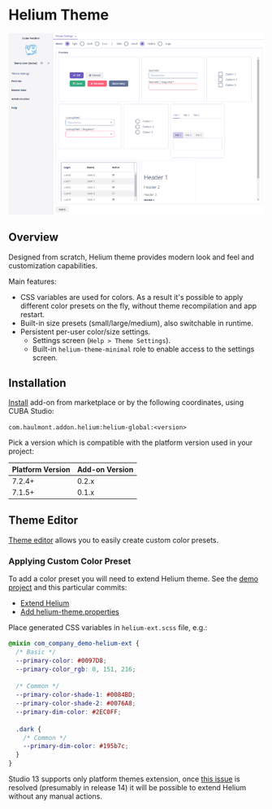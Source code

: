 # Helium Theme

![teaser](img/teaser.png)

## Overview

Designed from scratch, Helium theme provides modern look and feel and customization capabilities.

Main features:

* CSS variables are used for colors. As a result it's possible to apply different color presets on the fly, 
without theme recompilation and app restart.
* Built-in size presets (small/large/medium), also switchable in runtime.
* Persistent per-user color/size settings.
  * Settings screen (`Help > Theme Settings`).
  * Built-in `helium-theme-minimal` role to enable access to the settings screen.

## Installation

[Install](https://doc.cuba-platform.com/studio/) add-on from marketplace or by the following coordinates, using CUBA Studio:

`com.haulmont.addon.helium:helium-global:<version>`

Pick a version which is compatible with the platform version used in your project:

| Platform Version | Add-on Version |
| ---------------- | -------------- |
| 7.2.4+           | 0.2.x          |
| 7.1.5+           | 0.1.x          |

## Theme Editor

[Theme editor](https://demo10.cuba-platform.com/helium-editor/) allows you to easily create custom color presets.

### Applying Custom Color Preset

To add a color preset you will need to extend Helium theme. See the [demo project](https://github.com/cuba-labs/helium-extension-demo)
and this particular commits:
 * [Extend Helium](https://github.com/cuba-labs/helium-extension-demo/commit/85ae53f7d07acaa31d1c737803ae2779b54f6ed7)
 * [Add helium-theme.properties](https://github.com/cuba-labs/helium-extension-demo/commit/2b7f72ebb0c6a25bee790e421302a31cca602347)

Place generated CSS variables in `helium-ext.scss` file, e.g.:

```scss
@mixin com_company_demo-helium-ext {
  /* Basic */
  --primary-color: #0097D8;
  --primary-color_rgb: 0, 151, 216;

  /* Common */
  --primary-color-shade-1: #0084BD;
  --primary-color-shade-2: #0076A8;
  --primary-dim-color: #2EC0FF;

  .dark {
    /* Common */
    --primary-dim-color: #195b7c;
  }
}
``` 

Studio 13 supports only platform themes extension, once [this issue](https://youtrack.cuba-platform.com/issue/STUDIO-4474) is resolved (presumably in release 14)
it will be possible to extend Helium without any manual actions.